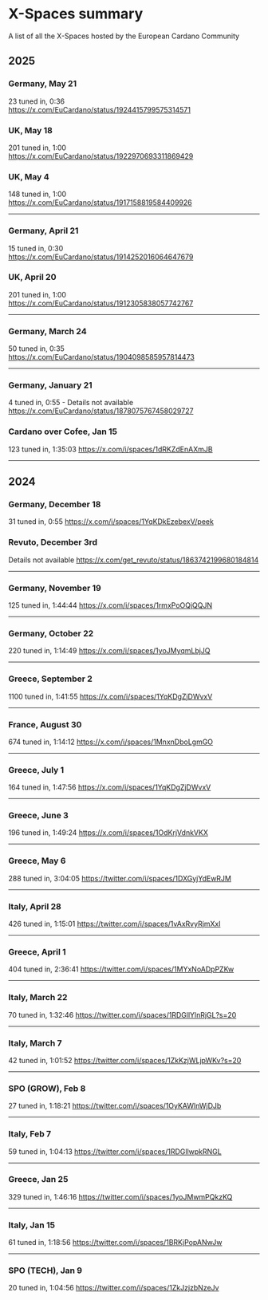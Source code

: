# X-Spaces summary
A list of all the X-Spaces hosted by the European Cardano Community

## 2025


### Germany, May 21  
23 tuned in, 0:36  
https://x.com/EuCardano/status/1924415799575314571  

### UK, May 18  
201 tuned in, 1:00  
https://x.com/EuCardano/status/1922970693311869429  

### UK, May 4  
148 tuned in, 1:00  
https://x.com/EuCardano/status/1917158819584409926  

---

### Germany, April 21  
15 tuned in, 0:30  
https://x.com/EuCardano/status/1914252016064647679  

### UK, April 20  
201 tuned in, 1:00  
https://x.com/EuCardano/status/1912305838057742767  

---

### Germany, March 24  
50 tuned in, 0:35  
https://x.com/EuCardano/status/1904098585957814473  
 
---

### Germany, January 21  
4 tuned in, 0:55 - Details not available
https://x.com/EuCardano/status/1878075767458029727

### Cardano over Cofee, Jan 15  
123 tuned in, 1:35:03
https://x.com/i/spaces/1dRKZdEnAXmJB

---
## 2024

### Germany, December 18
31 tuned in, 0:55
https://x.com/i/spaces/1YqKDkEzebexV/peek



### Revuto, December 3rd
Details not available
https://x.com/get_revuto/status/1863742199680184814

---

### Germany, November 19
125 tuned in, 1:44:44
https://x.com/i/spaces/1rmxPoOQjQQJN

---

### Germany, October 22
220 tuned in, 1:14:49
https://x.com/i/spaces/1yoJMyqmLbjJQ

---

### Greece, September 2
1100 tuned in, 1:41:55
https://x.com/i/spaces/1YqKDgZjDWvxV

---

### France, August 30
674 tuned in, 1:14:12
https://x.com/i/spaces/1MnxnDboLgmGO

---

### Greece, July 1
164 tuned in, 1:47:56
https://x.com/i/spaces/1YqKDgZjDWvxV

---

### Greece, June 3
196 tuned in, 1:49:24
https://x.com/i/spaces/1OdKrjVdnkVKX

---

### Greece, May 6
288 tuned in, 3:04:05
https://twitter.com/i/spaces/1DXGyjYdEwRJM

---

### Italy, April 28
426 tuned in, 1:15:01
https://twitter.com/i/spaces/1vAxRvyRjmXxl

---

### Greece, April 1
404 tuned in, 2:36:41
https://twitter.com/i/spaces/1MYxNoADpPZKw

---

### Italy, March 22
70 tuned in, 1:32:46
https://twitter.com/i/spaces/1RDGllYlnRjGL?s=20

---

### Italy, March 7
42 tuned in, 1:01:52
https://twitter.com/i/spaces/1ZkKzjWLjpWKv?s=20

---

### SPO (GROW), Feb 8
27 tuned in, 1:18:21
https://twitter.com/i/spaces/1OyKAWlnWjDJb

---

### Italy, Feb 7
59 tuned in, 1:04:13
https://twitter.com/i/spaces/1RDGllwpkRNGL

---

### Greece, Jan 25
329 tuned in, 1:46:16
https://twitter.com/i/spaces/1yoJMwmPQkzKQ

---

### Italy, Jan 15
61 tuned in, 1:18:56
https://twitter.com/i/spaces/1BRKjPopANwJw

---

### SPO (TECH), Jan 9
20 tuned in, 1:04:56
https://twitter.com/i/spaces/1ZkJzjzbNzeJv

































